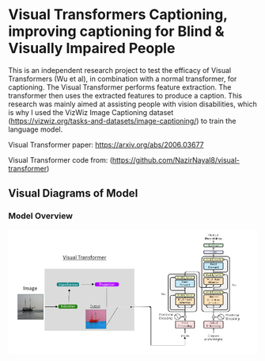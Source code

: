 # Visual Transformers Captioning, improving captioning for Blind & Visually Impaired People

This is an independent research project to test the efficacy of Visual Transformers (Wu et al), in combination with a normal transformer, for captioning. The Visual Transformer performs feature extraction. The transformer then uses the extracted features to produce a caption. This research was mainly aimed at assisting people with vision disabilities, which is why I used the VizWiz Image Captioning dataset (https://vizwiz.org/tasks-and-datasets/image-captioning/) to train the language model.

Visual Transformer paper: https://arxiv.org/abs/2006.03677

Visual Transformer code from: (https://github.com/NazirNayal8/visual-transformer)

## Visual Diagrams of Model
### Model Overview
![image_of_model](./model_diagram.png)
